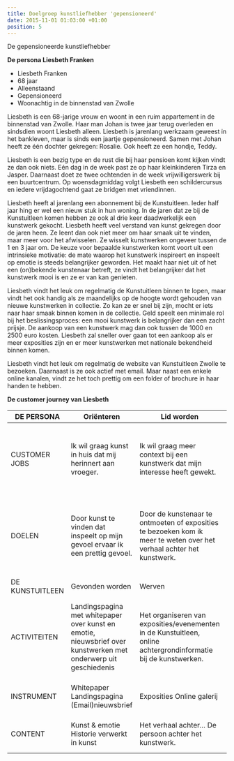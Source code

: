 ```yaml
---
title: Doelgroep kunstliefhebber 'gepensioneerd'
date: 2015-11-01 01:03:00 +01:00
position: 5
---
```


De gepensioneerde kunstliefhebber

**De persona Liesbeth Franken**

* Liesbeth Franken
* 68 jaar 
* Alleenstaand 
* Gepensioneerd 
* Woonachtig in de binnenstad van Zwolle



Liesbeth is een 68-jarige vrouw en woont in een ruim appartement in de binnenstad van Zwolle. Haar man Johan is twee jaar terug overleden en sindsdien woont Liesbeth alleen. Liesbeth is jarenlang werkzaam geweest in het bankleven, maar is sinds een jaartje gepensioneerd. Samen met Johan heeft ze één dochter gekregen: Rosalie. Ook heeft ze een hondje, Teddy. 

Liesbeth is een bezig type en de rust die bij haar pensioen komt kijken vindt ze dan ook niets. Eén dag in de week past ze op haar kleinkinderen Tirza en Jasper. Daarnaast doet ze twee ochtenden in de week vrijwilligerswerk bij een buurtcentrum. Op woensdagmiddag volgt Liesbeth een schildercursus en iedere vrijdagochtend gaat ze bridgen met vriendinnen. 

Liesbeth heeft al jarenlang een abonnement bij de Kunstuitleen. Ieder half jaar hing er wel een nieuw stuk in hun woning. In de jaren dat ze bij de Kunstuitleen komen hebben ze ook al drie keer daadwerkelijk een kunstwerk gekocht. Liesbeth heeft veel verstand van kunst gekregen door de jaren heen. Ze leent dan ook niet meer om haar smaak uit te vinden, maar meer voor het afwisselen. Ze wisselt kunstwerken ongeveer tussen de 1 en 3 jaar om. De keuze voor bepaalde kunstwerken komt voort uit een intrinsieke motivatie: de mate waarop het kunstwerk inspireert en inspeelt op emotie is steeds belangrijker geworden. 
Het maakt haar niet uit of het een (on)bekende kunstenaar betreft, ze vindt het belangrijker dat het kunstwerk mooi is en ze er van kan genieten. 

Liesbeth vindt het leuk om regelmatig de Kunstuitleen binnen te lopen, maar vindt het ook handig als ze maandelijks op de hoogte wordt gehouden van nieuwe kunstwerken in collectie. Zo kan ze er snel bij zijn, mocht er iets naar haar smaak binnen komen in de collectie. Geld speelt een minimale rol bij het beslissingsproces: een mooi kunstwerk is belangrijker dan een zacht prijsje. De aankoop van een kunstwerk mag dan ook tussen de 1000 en 2500 euro kosten. Liesbeth zal sneller over gaan tot een aankoop als er meer exposities zijn en er meer kunstwerken met nationale bekendheid binnen komen. 

Liesbeth vindt het leuk om regelmatig de website van Kunstuitleen Zwolle te bezoeken. Daarnaast is ze ook actief met email. Maar naast een enkele online kanalen, vindt ze het toch prettig om een folder of brochure in haar handen te hebben.

**De customer journey van Liesbeth**

|    DE PERSONA           |    Oriënteren                                                                                                             |    Lid worden                                                                                                                   |    Lenen                                                                                                                        |    Kopen                                                                                        |    Aanbevelen                                                                                                  |
|-------------------------|---------------------------------------------------------------------------------------------------------------------------|---------------------------------------------------------------------------------------------------------------------------------|---------------------------------------------------------------------------------------------------------------------------------|-------------------------------------------------------------------------------------------------|----------------------------------------------------------------------------------------------------------------|
|    CUSTOMER JOBS        |    Ik wil graag kunst in huis   dat mij herinnert aan vroeger.                                                            |    Ik wil graag meer context   bij een kunstwerk dat mijn interesse heeft gewekt.                                               |    Ik vind het leuk om   inspiratie op te doen voor mijn woning.                                                                |    Ik wil herinneringen graag   vastleggen zodat ze een mooie plek in mijn woning krijgen.      |    Ik wil mijn kleinkinderen   graag kennis laten maken met kunst.                                             |
|    DOELEN               |    Door kunst te vinden dat   inspeelt op mijn gevoel ervaar ik een prettig gevoel.                                       |    Door de kunstenaar te   ontmoeten of exposities te bezoeken kom ik meer te weten over het verhaal   achter het kunstwerk.    |    Door regelmatig de   Kunstuitleen te bezoeken, ben ik snel op de hoogte van nieuwe kunstwerken en   andere mogelijkheden.    |    Foto’s of tekeningen van   mijn kleinkind(eren) wil ik graag in een mooie lijst brengen.     |    Door op een leuke manier   kennis te maken met kunst, hoop ik mijn kleinkind(eren) iets bij te brengen.     |
|    DE KUNSTUITLEEN      |    Gevonden worden                                                                                                        |    Werven                                                                                                                       |    Activeren                                                                                                                    |    Vertrouwen, boeien, binden                                                                   |    Refereren                                                                                                   |
|    ACTIVITEITEN         |    Landingspagina met   whitepaper over kunst en emotie, nieuwsbrief over kunstwerken met onderwerp   uit geschiedenis    |    Het organiseren van   exposities/evenementen in de Kunstuitleen, online achtergrondinformatie bij   de kunstwerken.          |    Emailnieuwsbrief met   nieuwe werken in collectie, landingspagina met mogelijkheid om in te   schrijven voor kunstwerk.      |    Landingspagina met   mogelijkheid tot downloaden van tips.                                   |    Educatieprogramma voor   kinderen, rondleiding in de Kunstuitleen, online spel/kleurplaat.                  |
|    INSTRUMENT           |    Whitepaper   Landingspagina   (Email)nieuwsbrief                                                                       |    Exposities   Online galerij                                                                                                  |    Emailnieuwsbrief   Landingspagina   Online reserveren                                                                        |    Whitepaper met tips   Landingspagina                                                         |    Online spel/kleurplaat   Educatieprogramma in Kunstuitleen                                                  |
|        CONTENT          |    Kunst & emotie   Historie verwerkt in kunst                                                                            |    Het verhaal achter…   De persoon achter het   kunstwerk.                                                                     |    Nieuw in collectie                                                                                                           |    5 tips voor het inlijsten   van kunst                                                        |    Weet jij wat kunst is?   Maak kennis met kunst   Maak jouw eigen kunstwerk!                                 |


